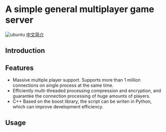# A simple general multiplayer game server

![ubuntu](https://github.com/github/docs/actions/workflows/cmake.yml/badge.svg)
[中文简介](README.cn.md)

## Introduction

## Features

- Massive multiple player support. Supports more than 1 million connections on single process at the same time.
- Efficiently multi-threaded processing compression and encryption, and guarantee the connection processing of huge amounts of players.
- C++ Based on the boost library, the script can be writen in Python, which can improve development efficiency.

## Usage
